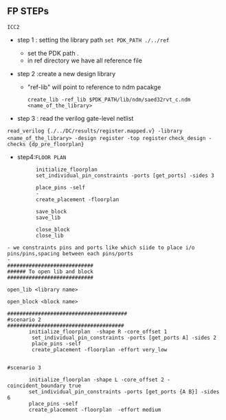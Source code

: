 ##  FP STEPs
```ICC2```
- step 1 : setting the library path
  ```set PDK_PATH ./../ref```
  - set the PDK path .
  - in ref directory we have all reference file


- step 2 :create a new design library
  - "ref-lib" will point to reference to ndm pacakge


    ```create_lib -ref_lib $PDK_PATH/lib/ndm/saed32rvt_c.ndm <name_of_the_library>```


- step 3 : read the verilog gate-level netlist


```read_verilog {./../DC/results/register.mapped.v} -library <name_of_the_library> -design register -top register```
```check_design -checks {dp_pre_floorplan}```

- step4:```FLOOR PLAN```
  ```
        initialize_floorplan
        set_individual_pin_constraints -ports [get_ports] -sides 3
        
        place_pins -self
        -
        create_placement -floorplan

        save_block
        save_lib

        close_block
        close_lib
```
- we constraints pins and ports like which siide to place i/o pins/pins,spacing between each pins/ports
- 
############################
###### To open lib and block
############################

open_lib <library name>

open_block <block name>

#######################################
#scenario 2
######################################
       initialize_floorplan  -shape R -core_offset 1
        set_individual_pin_constraints -ports [get_ports A] -sides 2
        place_pins -self
        create_placement -floorplan -effort very_low


#scenario 3

       initialize_floorplan -shape L -core_offset 2 -coincident_boundary true
       set_individual_pin_constraints -ports [get_ports {A B}] -sides 6
       place_pins -self
       create_placement -floorplan  -effort medium

